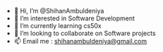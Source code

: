 - 👋 Hi, I’m @ShihanAmbuldeniya
- 👀 I’m interested in Software Development
- 🌱 I’m currently learning  cs50x
- 💞️ I’m looking to collaborate on Software projects
- 📫 Email me : shihanambuldeniya@gmail.com

<!---
ShihanAmbuldeniya/ShihanAmbuldeniya is a ✨ special ✨ repository because its `README.md` (this file) appears on your GitHub profile.
You can click the Preview link to take a look at your changes.
--->
